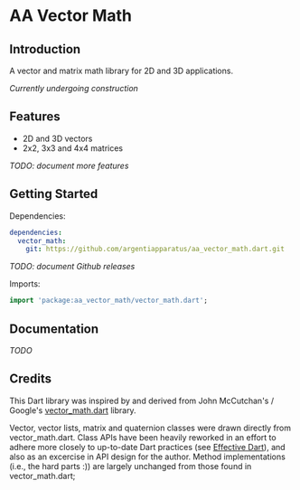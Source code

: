 # AA Vector Math

## Introduction

A vector and matrix math library for 2D and 3D applications.

*Currently undergoing construction*

## Features

* 2D and 3D vectors  
* 2x2, 3x3 and 4x4 matrices

*TODO: document more features*


## Getting Started

Dependencies:

```yaml
dependencies:
  vector_math:
    git: https://github.com/argentiapparatus/aa_vector_math.dart.git
```

*TODO: document Github releases*

Imports:

```dart
import 'package:aa_vector_math/vector_math.dart';
```

## Documentation

*TODO*

## Credits

This Dart library was inspired by and derived from John McCutchan's / Google's [vector_math.dart](https://github.com/google/vector_math.dart) library.

Vector, vector lists, matrix and quaternion classes were drawn directly from vector_math.dart. Class APIs have been heavily reworked in an effort to adhere more closely to up-to-date Dart practices (see [Effective Dart](https://www.dartlang.org/effective-dart/)), and also as an excercise in API design for the author. Method implementations (i.e., the hard parts :)) are largely unchanged from those found in vector_math.dart;







